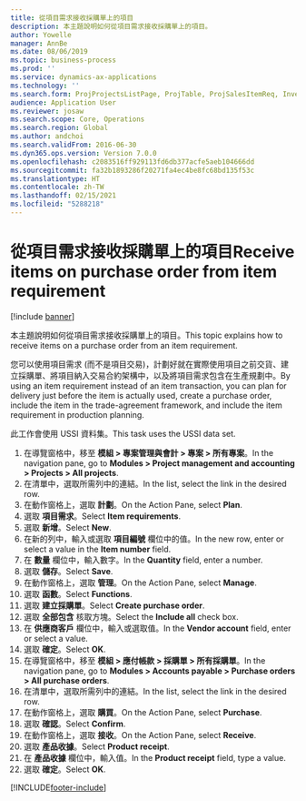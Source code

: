 ```yaml
---
title: 從項目需求接收採購單上的項目
description: 本主題說明如何從項目需求接收採購單上的項目。
author: Yowelle
manager: AnnBe
ms.date: 08/06/2019
ms.topic: business-process
ms.prod: ''
ms.service: dynamics-ax-applications
ms.technology: ''
ms.search.form: ProjProjectsListPage, ProjTable, ProjSalesItemReq, InventItemIdLookupSimple, PurchCreateFromSalesOrder, VendAccountItemLookup, PurchTable, PurchEditLines
audience: Application User
ms.reviewer: josaw
ms.search.scope: Core, Operations
ms.search.region: Global
ms.author: andchoi
ms.search.validFrom: 2016-06-30
ms.dyn365.ops.version: Version 7.0.0
ms.openlocfilehash: c2083516ff929113fd6db377acfe5aeb104666dd
ms.sourcegitcommit: fa32b1893286f20271fa4ec4be8fc68bd135f53c
ms.translationtype: HT
ms.contentlocale: zh-TW
ms.lasthandoff: 02/15/2021
ms.locfileid: "5288218"
---
```

# <a name="receive-items-on-purchase-order-from-item-requirement"></a><span data-ttu-id="6693b-103">從項目需求接收採購單上的項目</span><span class="sxs-lookup"><span data-stu-id="6693b-103">Receive items on purchase order from item requirement</span></span>

[!include [banner](../../includes/banner.md)]

<span data-ttu-id="6693b-104">本主題說明如何從項目需求接收採購單上的項目。</span><span class="sxs-lookup"><span data-stu-id="6693b-104">This topic explains how to receive items on a purchase order from an item requirement.</span></span>

<span data-ttu-id="6693b-105">您可以使用項目需求 (而不是項目交易)，計劃好就在實際使用項目之前交貨、建立採購單、將項目納入交易合約架構中，以及將項目需求包含在生產規劃中。</span><span class="sxs-lookup"><span data-stu-id="6693b-105">By using an item requirement instead of an item transaction, you can plan for delivery just before the item is actually used, create a purchase order, include the item in the trade-agreement framework, and include the item requirement in production planning.</span></span> 

<span data-ttu-id="6693b-106">此工作會使用 USSI 資料集。</span><span class="sxs-lookup"><span data-stu-id="6693b-106">This task uses the USSI data set.</span></span>

1. <span data-ttu-id="6693b-107">在導覽窗格中，移至 **模組 > 專案管理與會計 > 專案 > 所有專案**。</span><span class="sxs-lookup"><span data-stu-id="6693b-107">In the navigation pane, go to **Modules > Project management and accounting > Projects > All projects**.</span></span>
2. <span data-ttu-id="6693b-108">在清單中，選取所需列中的連結。</span><span class="sxs-lookup"><span data-stu-id="6693b-108">In the list, select the link in the desired row.</span></span>
3. <span data-ttu-id="6693b-109">在動作窗格上，選取 **計劃**。</span><span class="sxs-lookup"><span data-stu-id="6693b-109">On the Action Pane, select **Plan**.</span></span>
4. <span data-ttu-id="6693b-110">選取 **項目需求**。</span><span class="sxs-lookup"><span data-stu-id="6693b-110">Select **Item requirements**.</span></span>
5. <span data-ttu-id="6693b-111">選取 **新增**。</span><span class="sxs-lookup"><span data-stu-id="6693b-111">Select **New**.</span></span>
6. <span data-ttu-id="6693b-112">在新的列中，輸入或選取 **項目編號** 欄位中的值。</span><span class="sxs-lookup"><span data-stu-id="6693b-112">In the new row, enter or select a value in the **Item number** field.</span></span>
7. <span data-ttu-id="6693b-113">在 **數量** 欄位中，輸入數字。</span><span class="sxs-lookup"><span data-stu-id="6693b-113">In the **Quantity** field, enter a number.</span></span>
8. <span data-ttu-id="6693b-114">選取 **儲存**。</span><span class="sxs-lookup"><span data-stu-id="6693b-114">Select **Save**.</span></span>
9. <span data-ttu-id="6693b-115">在動作窗格上，選取 **管理**。</span><span class="sxs-lookup"><span data-stu-id="6693b-115">On the Action Pane, select **Manage**.</span></span>
10. <span data-ttu-id="6693b-116">選取 **函數**。</span><span class="sxs-lookup"><span data-stu-id="6693b-116">Select **Functions**.</span></span>
11. <span data-ttu-id="6693b-117">選取 **建立採購單**。</span><span class="sxs-lookup"><span data-stu-id="6693b-117">Select **Create purchase order**.</span></span>
12. <span data-ttu-id="6693b-118">選取 **全部包含** 核取方塊。</span><span class="sxs-lookup"><span data-stu-id="6693b-118">Select the **Include all** check box.</span></span>
13. <span data-ttu-id="6693b-119">在 **供應商客戶** 欄位中，輸入或選取值。</span><span class="sxs-lookup"><span data-stu-id="6693b-119">In the **Vendor account** field, enter or select a value.</span></span>
14. <span data-ttu-id="6693b-120">選取 **確定**。</span><span class="sxs-lookup"><span data-stu-id="6693b-120">Select **OK**.</span></span>
15. <span data-ttu-id="6693b-121">在導覽窗格中，移至 **模組 > 應付帳款 > 採購單 > 所有採購單**。</span><span class="sxs-lookup"><span data-stu-id="6693b-121">In the navigation pane, go to **Modules > Accounts payable > Purchase orders > All purchase orders**.</span></span>
16. <span data-ttu-id="6693b-122">在清單中，選取所需列中的連結。</span><span class="sxs-lookup"><span data-stu-id="6693b-122">In the list, select the link in the desired row.</span></span>
17. <span data-ttu-id="6693b-123">在動作窗格上，選取 **購買**。</span><span class="sxs-lookup"><span data-stu-id="6693b-123">On the Action Pane, select **Purchase**.</span></span>
18. <span data-ttu-id="6693b-124">選取 **確認**。</span><span class="sxs-lookup"><span data-stu-id="6693b-124">Select **Confirm**.</span></span>
19. <span data-ttu-id="6693b-125">在動作窗格上，選取 **接收**。</span><span class="sxs-lookup"><span data-stu-id="6693b-125">On the Action Pane, select **Receive**.</span></span>
20. <span data-ttu-id="6693b-126">選取 **產品收據**。</span><span class="sxs-lookup"><span data-stu-id="6693b-126">Select **Product receipt**.</span></span>
21. <span data-ttu-id="6693b-127">在 **產品收據** 欄位中，輸入值。</span><span class="sxs-lookup"><span data-stu-id="6693b-127">In the **Product receipt** field, type a value.</span></span>
22. <span data-ttu-id="6693b-128">選取 **確定**。</span><span class="sxs-lookup"><span data-stu-id="6693b-128">Select **OK**.</span></span>



[!INCLUDE[footer-include](../../includes/footer-banner.md)]